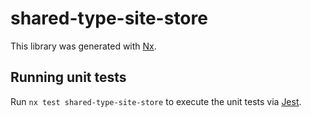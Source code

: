 # shared-type-site-store

This library was generated with [Nx](https://nx.dev).

## Running unit tests

Run `nx test shared-type-site-store` to execute the unit tests via [Jest](https://jestjs.io).
